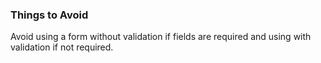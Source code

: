 ### Things to Avoid

Avoid using a form without validation if fields are required and using with validation if not required.

